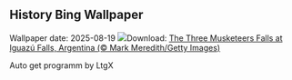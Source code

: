 ## History Bing Wallpaper
Wallpaper date: 2025-08-19
![](https://www.bing.com/th?id=OHR.IguazuArgentina_EN-GB3342065594_UHD.jpg&w=1000)Download: [The Three Musketeers Falls at Iguazú Falls, Argentina (© Mark Meredith/Getty Images)](https://www.bing.com/th?id=OHR.IguazuArgentina_EN-GB3342065594_UHD.jpg)

Auto get programm by LtgX
